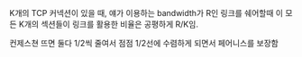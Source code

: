 K개의 TCP 커넥션이 있을 때, 얘가 이용하는 bandwidth가 R인 링크를 쉐어할때
이 모든 K개의 섹션들이 링크를 활용한 비율은 공평하게 R/K임.

컨제스쳔 뜨면 둘다 1/2씩 줄여서 점점 1/2선에 수렴하게 되면서 페어니스를 보장함
